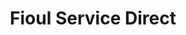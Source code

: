 ---
title: "Fioul Service Direct"
url: /saint-louis-les-bitche/fioul-service-direct/
shop: Treibstoff
---